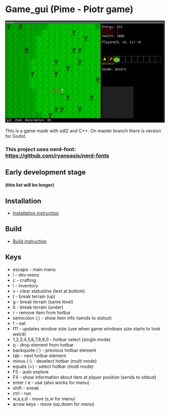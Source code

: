 # Game\_gui (Pime - Piotr game)

![SDL version](game-gui-sdl.png)

This is a game made with sdl2 and C++. On master branch there is version for Godot.

### This project uses nerd-font: https://github.com/ryanoasis/nerd-fonts

## Early development stage

#### (this list will be longer)

## Installation

* [Installation instruction](install.md)

## Build

* [Build instruction](build.md)

## Keys

* escape - main menu
* l - dev menu
* c - crafting
* i - inventory
* v - clear statusline (text at bottom)
* t - break terrain (up)
* g - break terrain (same level)
* b - break terrain (under)
* r - remove item from hotbar
* semicolon (;) - show item info (sends to stdout)
* f - eat
* f11 - updates window size (use when game windows size starts to look weird)
* 1,2,3,4,5,6,7,8,9,0 - hotbar select (single mode)
* q - drop element from hotbar
* backquote (`) - previous hotbar element
* tab - next hotbar element
* minus (-) - deselect hotbar (multi mode)
* equals (=) - select hotbar (mutli mode)
* F5 - auto explore
* F4 - show information about item at player position (sends to stdout)
* enter / e - use (also works for menu)
* shift - sneak
* ctrl - run
* w,a,s,d - move (s,w for menu)
* arrow keys - move (up,down for menu)



